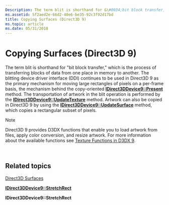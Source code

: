 ```yaml
---
Description: The term blit is shorthand for &\#0034;bit block transfer,&\#0034; which is the process of transferring blocks of data from one place in memory to another.
ms.assetid: 5f2aed2e-66d2-40e6-be35-92c3f92d17bd
title: Copying Surfaces (Direct3D 9)
ms.topic: article
ms.date: 05/31/2018
---
```


# Copying Surfaces (Direct3D 9)

The term blit is shorthand for "bit block transfer," which is the process of transferring blocks of data from one place in memory to another. The blitting device driver interface (DDI) continues to be used in Direct3D 9 as the primary mechanism for moving large rectangles of pixels on a per-frame basis, the mechanism behind the copy-oriented [**IDirect3DDevice9::Present**](/windows/desktop/api) method. The transportation of artwork in the blit operation is performed by the [**IDirect3DDevice9::UpdateTexture**](/windows/desktop/api) method. Artwork can also be copied in Direct3D 9 by using the [**IDirect3DDevice9::UpdateSurface**](https://msdn.microsoft.com/library/Bb205857(v=VS.85).aspx) method, which copies a rectangular subset of pixels.

> [!Note]  
> Direct3D 9 provides D3DX functions that enable you to load artwork from files, apply color conversion, and resize artwork. For more information about the available functions see [Texture Functions in D3DX 9](dx9-graphics-reference-d3dx-functions-texture.md).

 

## Related topics

<dl> <dt>

[Direct3D Surfaces](direct3d-surfaces.md)
</dt> <dt>

[**IDirect3DDevice9::StretchRect**](https://msdn.microsoft.com/library/Bb174471(v=VS.85).aspx)
</dt> <dt>

**IDirect3DDevice9::StretchRect**
</dt> </dl>

 

 



